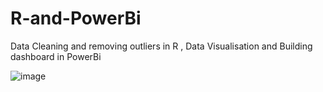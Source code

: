 # R-and-PowerBi
Data Cleaning and removing outliers in R , Data Visualisation and Building dashboard in PowerBi

![image](https://user-images.githubusercontent.com/125611709/223095076-96a0c087-6ad9-4acc-9a20-47a4effc32e1.png)
